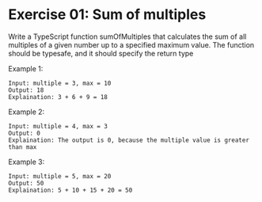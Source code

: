 # Exercise 01: Sum of multiples

Write a TypeScript function sumOfMultiples that calculates the sum of all multiples of a given number up to a specified maximum value.
The function should be typesafe, and it should specify the return type

Example 1:

    Input: multiple = 3, max = 10
    Output: 18
    Explaination: 3 + 6 + 9 = 18

Example 2:

    Input: multiple = 4, max = 3
    Output: 0
    Explaination: The output is 0, because the multiple value is greater than max

Example 3:

    Input: multiple = 5, max = 20
    Output: 50
    Explaination: 5 + 10 + 15 + 20 = 50
